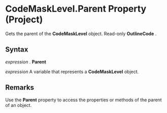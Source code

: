 
# CodeMaskLevel.Parent Property (Project)

Gets the parent of the  **CodeMaskLevel** object. Read-only **OutlineCode** .


## Syntax

 _expression_ . **Parent**

 _expression_ A variable that represents a **CodeMaskLevel** object.


## Remarks

Use the  **Parent** property to access the properties or methods of the parent of an object.

